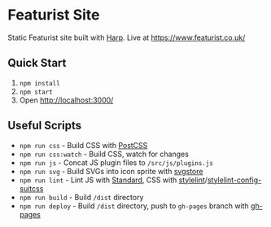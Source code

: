 # Featurist Site

Static Featurist site built with [Harp](https://github.com/sintaxi/harp). Live at https://www.featurist.co.uk/

## Quick Start

1. `npm install`
2. `npm start`
3. Open [http://localhost:3000/](http://localhost:3000/)

## Useful Scripts

- `npm run css` - Build CSS with [PostCSS](https://github.com/postcss/postcss)
- `npm run css:watch` - Build CSS, watch for changes
- `npm run js` - Concat JS plugin files to `/src/js/plugins.js`
- `npm run svg` - Build SVGs into icon sprite with [svgstore](https://github.com/svgstore/svgstore-cli)
- `npm run lint` - Lint JS with [Standard](https://github.com/feross/standard), CSS with [stylelint](https://stylelint.io/)/[stylelint-config-suitcss](https://github.com/suitcss/stylelint-config-suitcss)
- `npm run build` - Build `/dist` directory
- `npm run deploy` - Build `/dist` directory, push to `gh-pages` branch with [gh-pages](https://github.com/tschaub/gh-pages)
